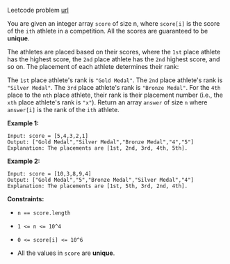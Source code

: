 Leetcode problem [url](https://leetcode.com/problems/relative-ranks/)

You are given an integer array `score` of size n, where `score[i]` is the score of the `ith` athlete in a competition. All the scores are guaranteed to be **unique**.

The athletes are placed based on their scores, where the `1st` place athlete has the highest score, the `2nd` place athlete has the `2nd` highest score, and so on. The placement of each athlete determines their rank:

The `1st` place athlete's rank is `"Gold Medal"`.
The `2nd` place athlete's rank is `"Silver Medal"`.
The `3rd` place athlete's rank is `"Bronze Medal"`.
For the `4th` place to the `nth` place athlete, their rank is their placement number (i.e., the `xth` place athlete's rank is `"x"`).
Return an array `answer` of size `n` where `answer[i]` is the rank of the `ith` athlete.


**Example 1:**
```
Input: score = [5,4,3,2,1]
Output: ["Gold Medal","Silver Medal","Bronze Medal","4","5"]
Explanation: The placements are [1st, 2nd, 3rd, 4th, 5th].
```

**Example 2:**
```
Input: score = [10,3,8,9,4]
Output: ["Gold Medal","5","Bronze Medal","Silver Medal","4"]
Explanation: The placements are [1st, 5th, 3rd, 2nd, 4th].
```

**Constraints:**
- `n == score.length`

- `1 <= n <= 10^4`

- `0 <= score[i] <= 10^6`

- All the values in `score` are **unique**.